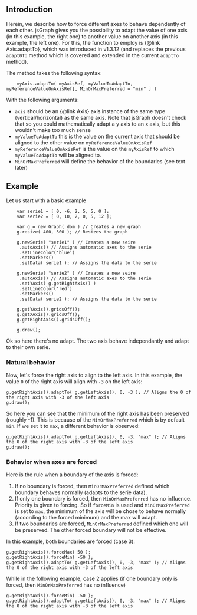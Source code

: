 <script src="../dist/jquery.min.js"></script>
<script src="../dist/jsgraph.js"></script>

<script>
var serie1 = [ 0, -6, 2, 5, 5, 0 ];
var serie2 = [ 0, 10, 2, 0, 5, 12 ];


function makeGraph( dom ) {
	
	var g = new Graph( dom ) // Creates a new graph
	g.resize( 400, 300 ); // Resizes the graph

	g.newSerie( "serie1" ) // Creates a new seire
	 .autoAxis() // Assigns automatic axes to the serie
	 .setLineColor('blue')
	 .setMarkers()
	 .setData( serie1 ); // Assigns the data to the serie

	g.newSerie( "serie2" ) // Creates a new seire
	 .autoAxis() // Assigns automatic axes to the serie
	 .setYAxis( g.getRightAxis() )
	 .setLineColor('red')
	 .setMarkers()
	 .setData( serie2 ); // Assigns the data to the serie

	g.getYAxis().gridsOff();
	g.getXAxis().gridsOff();
	g.getRightAxis().gridsOff();

	g.draw();

	return g;
}

</script>

## Introduction
Herein, we describe how to force different axes to behave dependently of each other. jsGraph gives you the possibility to adapt the value of one axis (in this example, the right one) to another value on another axis (in this example, the left one). For this, the function to employ is {@link Axis.adaptTo}, which was introduced in v1.3.12 (and replaces the previous ```adapt0To``` method which is covered and extended in the current ```adaptTo``` method).

The method takes the following syntax:

```
	myAxis.adaptTo( myAxisRef, myValueToAdaptTo, myReferenceValueOnAxisRef[, MinOrMaxPreferred = "min" ] )
```

With the following arguments:

* ```axis``` should be an {@link Axis} axis instance of the same type (vertical/horizontal) as the same axis. Note that jsGraph doesn't check that so you could mathematically adapt a y axis to an x axis, but this wouldn't make too much sense
* ```myValueToAdaptTo``` this is the value on the current axis that should be aligned to the other value on ```myReferenceValueOnAxisRef```
* ```myReferenceValueOnAxisRef``` is the value on the ```myAxisRef``` to which ```myValueToAdaptTo``` will be aligned to.
* ```MinOrMaxPreferred``` will define the behavior of the boundaries (see text later)

## Example

Let us start with a basic example


```
	var serie1 = [ 0, -6, 2, 5, 5, 0 ];
	var serie2 = [ 0, 10, 2, 0, 5, 12 ];

	var g = new Graph( dom ) // Creates a new graph
	g.resize( 400, 300 ); // Resizes the graph

	g.newSerie( "serie1" ) // Creates a new seire
	 .autoAxis() // Assigns automatic axes to the serie
	 .setLineColor('blue')
	 .setMarkers()
	 .setData( serie1 ); // Assigns the data to the serie

	g.newSerie( "serie2" ) // Creates a new seire
	 .autoAxis() // Assigns automatic axes to the serie
	 .setYAxis( g.getRightAxis() )
	 .setLineColor('red')
	 .setMarkers()
	 .setData( serie2 ); // Assigns the data to the serie

	g.getYAxis().gridsOff();
	g.getXAxis().gridsOff();
	g.getRightAxis().gridsOff();

	g.draw();

```

<div id="example-1" class="jsgraph-example"></div>
<script>
makeGraph("example-1")
</script>

Ok so here there's no adapt. The two axis behave independantly and adapt to their own serie.

### Natural behavior

Now, let's force the right axis to align to the left axis. In this example, the value ```0``` of the right axis will align with ```-3``` on the left axis:

```
g.getRightAxis().adaptTo( g.getLeftAxis(), 0, -3 ); // Aligns the 0 of the right axis with -3 of the left axis
g.draw();
```

<div id="example-2" class="jsgraph-example"></div>
<script>
var g = makeGraph("example-2");
g.getRightAxis().adaptTo( g.getLeftAxis(), 0, -3 ); // Aligns the 0 of the right axis with -3 of the left axis
g.draw();
</script>

So here you can see that the minimum of the right axis has been preserved (roughly -1). This is because of the ```MinOrMaxPreferred``` which is by default ```min```. If we set it to ```max```, a different behavior is observed:


```
g.getRightAxis().adaptTo( g.getLeftAxis(), 0, -3, "max" ); // Aligns the 0 of the right axis with -3 of the left axis
g.draw();
```
<div id="example-3" class="jsgraph-example"></div>
<script>
var g = makeGraph("example-3");
g.getRightAxis().adaptTo( g.getLeftAxis(), 0, -3, "max" ); // Aligns the 0 of the right axis with -3 of the left axis
g.draw();
</script>

### Behavior when axes are forced

Here is the rule when a boundary of the axis is forced:

1. If no boundary is forced, then ```MinOrMaxPreferred``` defined which boundary behaves normally (adapts to the serie data).
2. If only one boundary is forced, then ```MinOrMaxPreferred``` has no influence. Priority is given to forcing. So if ```forceMin``` is used and ```MinOrMaxPreferred``` is set to ```max```, the minimum of the axis will be chose to behave normally (according to the forced minimum) and the max will adapt.
3. If two boundaries are forced, ```MinOrMaxPreferred``` defined which one will be preserved. The other forced boundary will not be effective.

In this example, both boundaries are forced (case 3):

```
g.getRightAxis().forceMax( 50 );
g.getRightAxis().forceMin( -50 );
g.getRightAxis().adaptTo( g.getLeftAxis(), 0, -3, "max" ); // Aligns the 0 of the right axis with -3 of the left axis
```

<div id="example-4" class="jsgraph-example"></div>
<script>
var g = makeGraph("example-4");
g.getRightAxis().forceMax( 50 );
g.getRightAxis().forceMin( -50 );
g.getRightAxis().adaptTo( g.getLeftAxis(), 0, -3, "max" ); // Aligns the 0 of the right axis with -3 of the left axis
g.draw();
</script>

While in the following example, case 2 applies (if one boundary only is forced, then ```MinOrMaxPreferred``` has no influence)

```
g.getRightAxis().forceMin( -50 );
g.getRightAxis().adaptTo( g.getLeftAxis(), 0, -3, "max" ); // Aligns the 0 of the right axis with -3 of the left axis
```
<div id="example-5" class="jsgraph-example"></div>
<script>
var g = makeGraph("example-5");
g.getRightAxis().forceMin( -50 );
g.getRightAxis().adaptTo( g.getLeftAxis(), 0, -3, "max" ); // Aligns the 0 of the right axis with -3 of the left axis
g.draw();
</script>
